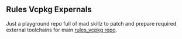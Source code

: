 ## Rules Vcpkg Expernals

Just a playground repo full of mad skillz to patch and prepare required external toolchains for main [rules_vcpkg repo](https://github.com/gleyba/rules_vcpkg).